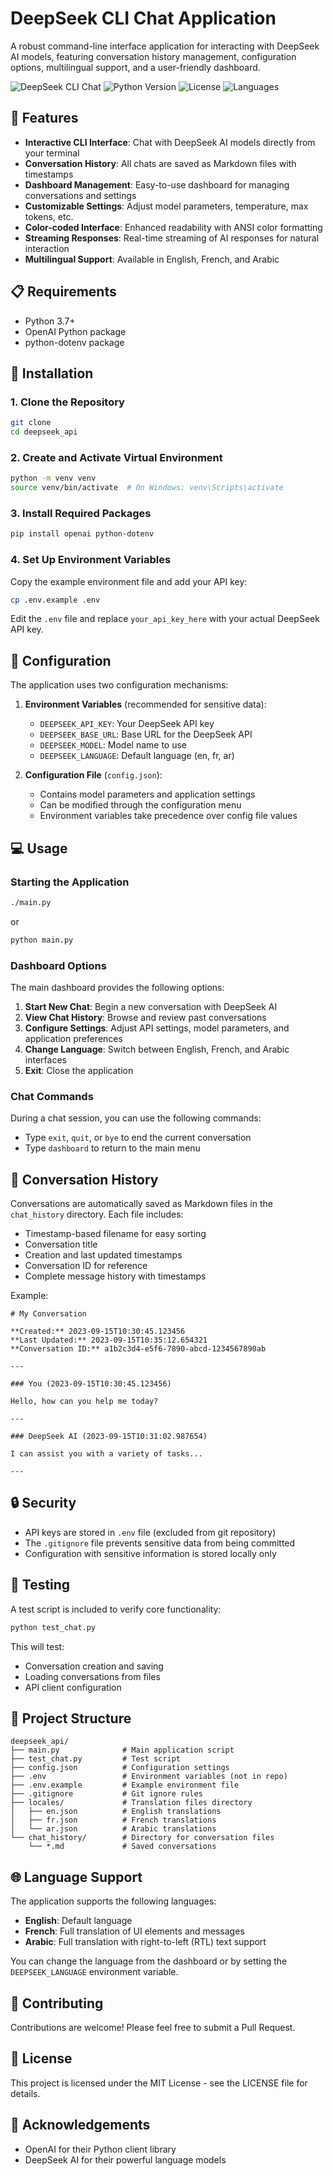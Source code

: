 # DeepSeek CLI Chat Application

A robust command-line interface application for interacting with DeepSeek AI models, featuring conversation history management, configuration options, multilingual support, and a user-friendly dashboard.

![DeepSeek CLI Chat](https://img.shields.io/badge/DeepSeek-CLI%20Chat-blue)
![Python Version](https://img.shields.io/badge/python-3.7%2B-green)
![License](https://img.shields.io/badge/license-MIT-orange)
![Languages](https://img.shields.io/badge/languages-English%20%7C%20French%20%7C%20Arabic-brightgreen)

## 🌟 Features

- **Interactive CLI Interface**: Chat with DeepSeek AI models directly from your terminal
- **Conversation History**: All chats are saved as Markdown files with timestamps
- **Dashboard Management**: Easy-to-use dashboard for managing conversations and settings
- **Customizable Settings**: Adjust model parameters, temperature, max tokens, etc.
- **Color-coded Interface**: Enhanced readability with ANSI color formatting
- **Streaming Responses**: Real-time streaming of AI responses for natural interaction
- **Multilingual Support**: Available in English, French, and Arabic

## 📋 Requirements

- Python 3.7+
- OpenAI Python package
- python-dotenv package

## 🚀 Installation

### 1. Clone the Repository

```bash
git clone
cd deepseek_api
```

### 2. Create and Activate Virtual Environment

```bash
python -m venv venv
source venv/bin/activate  # On Windows: venv\Scripts\activate
```

### 3. Install Required Packages

```bash
pip install openai python-dotenv
```

### 4. Set Up Environment Variables

Copy the example environment file and add your API key:

```bash
cp .env.example .env
```

Edit the `.env` file and replace `your_api_key_here` with your actual DeepSeek API key.

## 🔧 Configuration

The application uses two configuration mechanisms:

1. **Environment Variables** (recommended for sensitive data):
   - `DEEPSEEK_API_KEY`: Your DeepSeek API key
   - `DEEPSEEK_BASE_URL`: Base URL for the DeepSeek API
   - `DEEPSEEK_MODEL`: Model name to use
   - `DEEPSEEK_LANGUAGE`: Default language (en, fr, ar)

2. **Configuration File** (`config.json`):
   - Contains model parameters and application settings
   - Can be modified through the configuration menu
   - Environment variables take precedence over config file values

## 💻 Usage

### Starting the Application

```bash
./main.py
```

or

```bash
python main.py
```

### Dashboard Options

The main dashboard provides the following options:

1. **Start New Chat**: Begin a new conversation with DeepSeek AI
2. **View Chat History**: Browse and review past conversations
3. **Configure Settings**: Adjust API settings, model parameters, and application preferences
4. **Change Language**: Switch between English, French, and Arabic interfaces
5. **Exit**: Close the application

### Chat Commands

During a chat session, you can use the following commands:

- Type `exit`, `quit`, or `bye` to end the current conversation
- Type `dashboard` to return to the main menu

## 📝 Conversation History

Conversations are automatically saved as Markdown files in the `chat_history` directory. Each file includes:

- Timestamp-based filename for easy sorting
- Conversation title
- Creation and last updated timestamps
- Conversation ID for reference
- Complete message history with timestamps

Example:
```
# My Conversation

**Created:** 2023-09-15T10:30:45.123456
**Last Updated:** 2023-09-15T10:35:12.654321
**Conversation ID:** a1b2c3d4-e5f6-7890-abcd-1234567890ab

---

### You (2023-09-15T10:30:45.123456)

Hello, how can you help me today?

---

### DeepSeek AI (2023-09-15T10:31:02.987654)

I can assist you with a variety of tasks...

---
```

## 🔒 Security

- API keys are stored in `.env` file (excluded from git repository)
- The `.gitignore` file prevents sensitive data from being committed
- Configuration with sensitive information is stored locally only

## 🧪 Testing

A test script is included to verify core functionality:

```bash
python test_chat.py
```

This will test:
- Conversation creation and saving
- Loading conversations from files
- API client configuration

## 📁 Project Structure

```
deepseek_api/
├── main.py              # Main application script
├── test_chat.py         # Test script
├── config.json          # Configuration settings
├── .env                 # Environment variables (not in repo)
├── .env.example         # Example environment file
├── .gitignore           # Git ignore rules
├── locales/             # Translation files directory
│   ├── en.json          # English translations
│   ├── fr.json          # French translations
│   └── ar.json          # Arabic translations
└── chat_history/        # Directory for conversation files
    └── *.md             # Saved conversations
```

## 🌐 Language Support

The application supports the following languages:

- **English**: Default language
- **French**: Full translation of UI elements and messages
- **Arabic**: Full translation with right-to-left (RTL) text support

You can change the language from the dashboard or by setting the `DEEPSEEK_LANGUAGE` environment variable.

## 🤝 Contributing

Contributions are welcome! Please feel free to submit a Pull Request.

## 📄 License

This project is licensed under the MIT License - see the LICENSE file for details.

## 🙏 Acknowledgements

- OpenAI for their Python client library
- DeepSeek AI for their powerful language models
